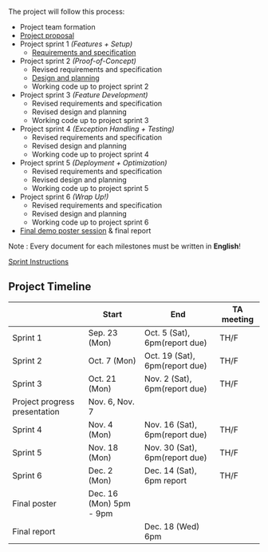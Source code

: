 The project will follow this process:

- Project team formation
- [Project proposal](projectproposal.md)
- Project sprint 1 _(Features + Setup)_
	- [Requirements and specification](project-requirements-and-specification.md)
- Project sprint 2 _(Proof-of-Concept)_
	- Revised requirements and specification
	- [Design and planning](design-and-planning.md)
	- Working code up to project sprint 2
- Project sprint 3 _(Feature Development)_
	- Revised requirements and specification
	- Revised design and planning
	- Working code up to project sprint 3
- Project sprint 4 _(Exception Handling + Testing)_
	- Revised requirements and specification
	- Revised design and planning
	- Working code up to project sprint 4
- Project sprint 5 _(Deployment + Optimization)_
	- Revised requirements and specification
	- Revised design and planning
	- Working code up to project sprint 5
- Project sprint 6 _(Wrap Up!)_
	- Revised requirements and specification
	- Revised design and planning
	- Working code up to project sprint 6
- [Final demo poster session](postersession.md) & final report

Note : Every document for each milestones must be written in **English**!

[Sprint Instructions](sprint-instructions.md) 

## Project Timeline
| | Start | End | TA meeting |
|-|-------|-----|------------|
| Sprint 1 | Sep. 23 (Mon)| Oct. 5 (Sat), 6pm(report due) | TH/F |
| Sprint 2 | Oct. 7 (Mon)| Oct. 19 (Sat), 6pm(report due) | TH/F |
| Sprint 3 | Oct. 21 (Mon)| Nov. 2 (Sat), 6pm(report due) | TH/F |
| Project progress presentation | Nov. 6, Nov. 7 | | | 
| Sprint 4 | Nov. 4 (Mon)| Nov. 16 (Sat), 6pm(report due) | TH/F|
| Sprint 5 | Nov. 18 (Mon)| Nov. 30 (Sat), 6pm(report due) | TH/F |
| Sprint 6 | Dec. 2 (Mon)| Dec. 14 (Sat), 6pm report | TH/F |
| Final poster | Dec. 16 (Mon) 5pm - 9pm | | | 
| Final report |  | Dec. 18 (Wed) 6pm | | 
